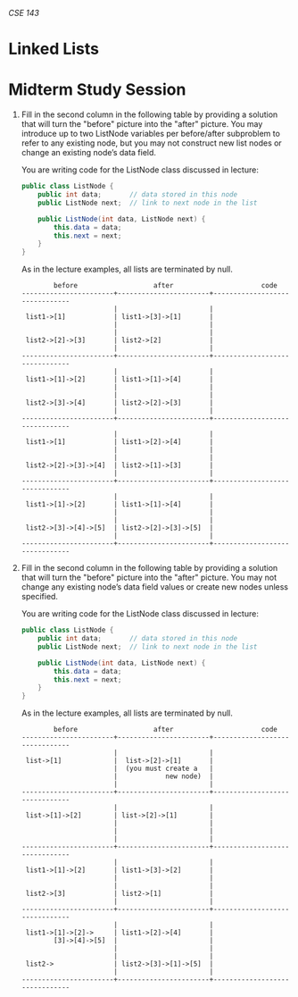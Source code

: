 _CSE 143_

# Linked Lists
# Midterm Study Session

1. Fill in the second column in the following table by providing a solution that will turn the "before" picture into the "after" picture. You may introduce up to two ListNode variables per before/after subproblem to refer to any existing node, but you may not construct new list nodes or change an existing node’s data field.

	You are writing code for the ListNode class discussed in lecture:

	```java
	public class ListNode {             
	    public int data;       // data stored in this node             
	    public ListNode next;  // link to next node in the list              

	    public ListNode(int data, ListNode next) {
	        this.data = data;
	        this.next = next;
	    }
	} 
	```    

	As in the lecture examples, all lists are terminated by null.

	```
	        before                   after                      code
	-----------------------+-----------------------+-------------------------------
	                       |                       |
	 list1->[1]            | list1->[3]->[1]       |   
	                       |                       |   
	                       |                       |  
	 list2->[2]->[3]       | list2->[2]            |
	                       |                       |
	-----------------------+-----------------------+-------------------------------
	                       |                       |
	 list1->[1]->[2]       | list1->[1]->[4]       |
	                       |                       |
	                       |                       |
	 list2->[3]->[4]       | list2->[2]->[3]       |
	                       |                       |
	-----------------------+-----------------------+-------------------------------
	                       |                       |
	 list1->[1]            | list1->[2]->[4]       |
	                       |                       |
	                       |                       |
	 list2->[2]->[3]->[4]  | list2->[1]->[3]       |
	                       |                       |
	-----------------------+-----------------------+-------------------------------
	                       |                       |
	 list1->[1]->[2]       | list1->[1]->[4]       |
	                       |                       |
	                       |                       |
	 list2->[3]->[4]->[5]  | list2->[2]->[3]->[5]  |
	                       |                       |
	-----------------------+-----------------------+-------------------------------
	```

1. Fill in the second column in the following table by providing a solution that will turn the "before" picture into the "after" picture. You may not change any existing node’s data field values or create new nodes unless specified.

	You are writing code for the ListNode class discussed in lecture:

	```java
	public class ListNode {             
	    public int data;       // data stored in this node             
	    public ListNode next;  // link to next node in the list              

	    public ListNode(int data, ListNode next) {
	        this.data = data;
	        this.next = next;
	    }
	}  
	```   

	As in the lecture examples, all lists are terminated by null.

	```
	        before                   after                      code
	-----------------------+-----------------------+-------------------------------
	                       |                       |
	 list->[1]             |  list->[2]->[1]       |   
	                       |  (you must create a   |   
	                       |            new node)  |  
	                       |                       |
	-----------------------+-----------------------+-------------------------------
	                       |                       |
	 list->[1]->[2]        | list->[2]->[1]        |
	                       |                       |
	                       |                       |
	                       |                       |
	-----------------------+-----------------------+-------------------------------
	                       |                       |
	 list1->[1]->[2]       | list1->[3]->[2]       |
	                       |                       |
	                       |                       |
	 list2->[3]            | list2->[1]            |
	                       |                       |
	-----------------------+-----------------------+-------------------------------
	                       |                       |
	 list1->[1]->[2]->     | list1->[2]->[4]       |
	        [3]->[4]->[5]  |                       |
	                       |                       |
	                       |                       |
	 list2->               | list2->[3]->[1]->[5]  |
	                       |                       |
	-----------------------+-----------------------+-------------------------------
	```
